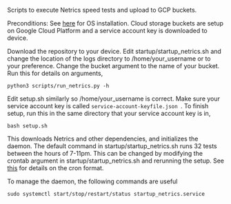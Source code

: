 Scripts to execute Netrics speed tests and upload to GCP buckets.

Preconditions: See [here](https://github.com/broadband-testing-capstone/.github/blob/main/OS_install_guide.md) for OS installation. Cloud storage buckets are setup on Google Cloud Platform and a service account key is downloaded to device. 

Download the repository to your device. Edit startup/startup_netrics.sh and change the location of the logs directory to /home/your_username or to your preference. Change the bucket argument to the name of your bucket. Run this for details on arguments,
  ```
  python3 scripts/run_netrics.py -h 
  ```
Edit setup.sh similarly so /home/your_username is correct. Make sure your service account key is called ```service-account-keyfile.json ```.
To finish setup, run this in the same directory that your service account key is in,
  ```
  bash setup.sh
  ```
This downloads Netrics and other dependencies, and initializes the daemon. The default command in startup/startup_netrics.sh runs 32 tests between the hours of 7-11pm. This can be changed by modifying the crontab argument in startup/startup_netrics.sh and rerunning the setup. See [this](https://www.ibm.com/docs/en/db2/11.5?topic=task-unix-cron-format) for details on the cron format. 

To manage the daemon, the following commands are useful
  ```
  sudo systemctl start/stop/restart/status startup_netrics.service
  ```

